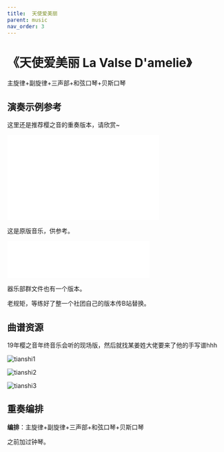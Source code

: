 ```yaml
---
title:  天使爱美丽
parent: music
nav_order: 3
---
```


# 《天使爱美丽 La Valse D'amelie》
主旋律+副旋律+三声部+和弦口琴+贝斯口琴

## 演奏示例参考

这里还是推荐樱之音的重奏版本，请欣赏~

<iframe height=198     width=352 src="//player.bilibili.com/player.html?aid=56662192&bvid=BV1Hx411o7g3&cid=98990887&page=1" scrolling="no" border="0" frameborder="no" framespacing="0" allowfullscreen="true"> </iframe>

这是原版音乐，供参考。
<iframe frameborder="no" border="0" marginwidth="0" marginheight="0" width=330 height=86 src="//music.163.com/outchain/player?type=2&id=27134349&auto=1&height=66"></iframe>

器乐部群文件也有一个版本。

老规矩，等练好了整一个社团自己的版本传B站替换。

## 曲谱资源
19年樱之音年终音乐会听的现场版，然后就找某姜姓大佬要来了他的手写谱hhh

![tianshi1](https://cdn.jsdelivr.net/gh/lei-wei/pic_bed/img/tianshi1.jpg)

![tianshi2](https://cdn.jsdelivr.net/gh/lei-wei/pic_bed/img/tianshi2.jpg)

![tianshi3](https://cdn.jsdelivr.net/gh/lei-wei/pic_bed/img/tianshi3.jpg)



## 重奏编排
**编排**：主旋律+副旋律+三声部+和弦口琴+贝斯口琴

之前加过钟琴。

